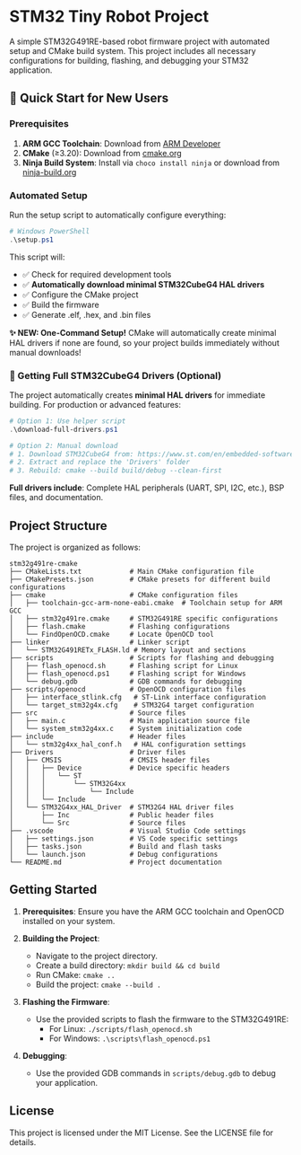 # STM32 Tiny Robot Project

A simple STM32G491RE-based robot firmware project with automated setup and CMake build system. This project includes all necessary configurations for building, flashing, and debugging your STM32 application.

## 🚀 Quick Start for New Users

### Prerequisites

1. **ARM GCC Toolchain**: Download from [ARM Developer](https://developer.arm.com/tools-and-software/open-source-software/developer-tools/gnu-toolchain/gnu-rm)
2. **CMake** (≥3.20): Download from [cmake.org](https://cmake.org/download/)  
3. **Ninja Build System**: Install via `choco install ninja` or download from [ninja-build.org](https://ninja-build.org/)

### Automated Setup

Run the setup script to automatically configure everything:

```powershell
# Windows PowerShell
.\setup.ps1
```

This script will:
- ✅ Check for required development tools
- ✅ **Automatically download minimal STM32CubeG4 HAL drivers**  
- ✅ Configure the CMake project
- ✅ Build the firmware  
- ✅ Generate .elf, .hex, and .bin files

**✨ NEW: One-Command Setup!** CMake will automatically create minimal HAL drivers if none are found, so your project builds immediately without manual downloads!

### 🔄 Getting Full STM32CubeG4 Drivers (Optional)

The project automatically creates **minimal HAL drivers** for immediate building. For production or advanced features:

```powershell
# Option 1: Use helper script  
.\download-full-drivers.ps1

# Option 2: Manual download
# 1. Download STM32CubeG4 from: https://www.st.com/en/embedded-software/stm32cubeg4.html
# 2. Extract and replace the 'Drivers' folder
# 3. Rebuild: cmake --build build/debug --clean-first
```

**Full drivers include**: Complete HAL peripherals (UART, SPI, I2C, etc.), BSP files, and documentation.

## Project Structure

The project is organized as follows:

```
stm32g491re-cmake
├── CMakeLists.txt            # Main CMake configuration file
├── CMakePresets.json         # CMake presets for different build configurations
├── cmake                     # CMake configuration files
│   ├── toolchain-gcc-arm-none-eabi.cmake  # Toolchain setup for ARM GCC
│   ├── stm32g491re.cmake     # STM32G491RE specific configurations
│   ├── flash.cmake           # Flashing configurations
│   └── FindOpenOCD.cmake     # Locate OpenOCD tool
├── linker                    # Linker script
│   └── STM32G491RETx_FLASH.ld # Memory layout and sections
├── scripts                   # Scripts for flashing and debugging
│   ├── flash_openocd.sh      # Flashing script for Linux
│   ├── flash_openocd.ps1     # Flashing script for Windows
│   └── debug.gdb             # GDB commands for debugging
├── scripts/openocd           # OpenOCD configuration files
│   ├── interface_stlink.cfg   # ST-Link interface configuration
│   └── target_stm32g4x.cfg    # STM32G4 target configuration
├── src                       # Source files
│   ├── main.c                # Main application source file
│   └── system_stm32g4xx.c    # System initialization code
├── include                   # Header files
│   └── stm32g4xx_hal_conf.h   # HAL configuration settings
├── Drivers                   # Driver files
│   ├── CMSIS                 # CMSIS header files
│   │   ├── Device            # Device specific headers
│   │   │   └── ST
│   │   │       └── STM32G4xx
│   │   │           └── Include
│   │   └── Include
│   └── STM32G4xx_HAL_Driver  # STM32G4 HAL driver files
│       ├── Inc               # Public header files
│       └── Src               # Source files
├── .vscode                   # Visual Studio Code settings
│   ├── settings.json         # VS Code specific settings
│   ├── tasks.json            # Build and flash tasks
│   └── launch.json           # Debug configurations
└── README.md                 # Project documentation
```

## Getting Started

1. **Prerequisites**: Ensure you have the ARM GCC toolchain and OpenOCD installed on your system.

2. **Building the Project**:
   - Navigate to the project directory.
   - Create a build directory: `mkdir build && cd build`
   - Run CMake: `cmake ..`
   - Build the project: `cmake --build .`

3. **Flashing the Firmware**:
   - Use the provided scripts to flash the firmware to the STM32G491RE:
     - For Linux: `./scripts/flash_openocd.sh`
     - For Windows: `.\scripts\flash_openocd.ps1`

4. **Debugging**:
   - Use the provided GDB commands in `scripts/debug.gdb` to debug your application.

## License

This project is licensed under the MIT License. See the LICENSE file for details.